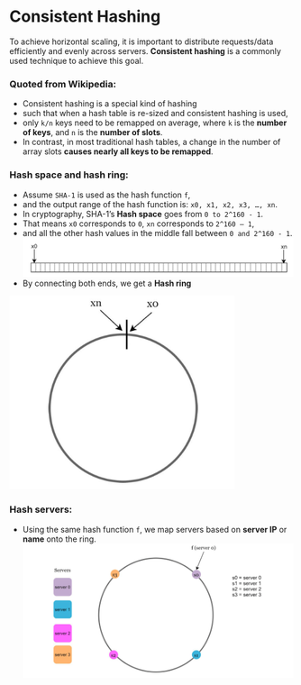 # Consistent Hashing

To achieve horizontal scaling, it is important to distribute requests/data efficiently and evenly across servers. 
**Consistent hashing** is a commonly used technique to achieve this goal.

### Quoted from Wikipedia: 
- Consistent hashing is a special kind of hashing 
- such that when a hash table is re-sized and consistent hashing is used, 
- only `k/n` keys need to be remapped on average, where `k` is the **number of keys**, and `n` is the **number of slots**. 
- In contrast, in most traditional hash tables, a change in the number of array slots **causes nearly all keys to be remapped**.

### Hash space and hash ring:
- Assume `SHA-1` is used as the hash function `f`, 
- and the output range of the hash function is: `x0, x1, x2, x3, …, xn`. 
- In cryptography, SHA-1’s **Hash space** goes from `0 to 2^160 - 1`. 
- That means `x0` corresponds to `0`, `xn` corresponds to `2^160 – 1`, 
- and all the other hash values in the middle fall between `0 and 2^160 - 1`.
![HLD](/images/HashSpace.png)
- By connecting both ends, we get a **Hash ring**
<img src="https://github.com/PS00161093/system-design/blob/main/images/HashRing.png" width="400">

### Hash servers:
- Using the same hash function `f`, we map servers based on **server IP** or **name** onto the ring.
![HLD](/images/HashServer.png)
